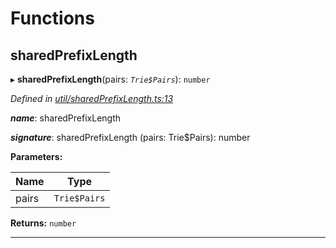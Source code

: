 

# Functions

<a id="sharedprefixlength"></a>

##  sharedPrefixLength

▸ **sharedPrefixLength**(pairs: *`Trie$Pairs`*): `number`

*Defined in [util/sharedPrefixLength.ts:13](https://github.com/polkadot-js/common/blob/75c09a9/packages/trie-hash/src/util/sharedPrefixLength.ts#L13)*

*__name__*: sharedPrefixLength

*__signature__*: sharedPrefixLength (pairs: Trie$Pairs): number

**Parameters:**

| Name | Type |
| ------ | ------ |
| pairs | `Trie$Pairs` |

**Returns:** `number`

___

